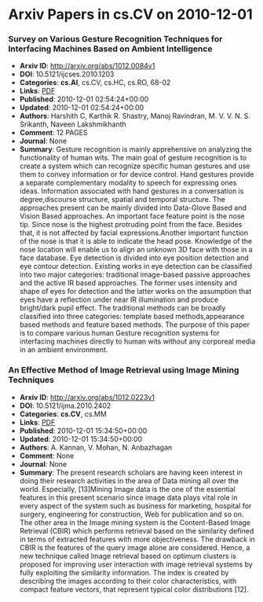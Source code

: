 # Arxiv Papers in cs.CV on 2010-12-01
### Survey on Various Gesture Recognition Techniques for Interfacing Machines Based on Ambient Intelligence
- **Arxiv ID**: http://arxiv.org/abs/1012.0084v1
- **DOI**: 10.5121/ijcses.2010.1203
- **Categories**: **cs.AI**, cs.CV, cs.HC, cs.RO, 68-02
- **Links**: [PDF](http://arxiv.org/pdf/1012.0084v1)
- **Published**: 2010-12-01 02:54:24+00:00
- **Updated**: 2010-12-01 02:54:24+00:00
- **Authors**: Harshith C, Karthik R. Shastry, Manoj Ravindran, M. V. V. N. S. Srikanth, Naveen Lakshmikhanth
- **Comment**: 12 PAGES
- **Journal**: None
- **Summary**: Gesture recognition is mainly apprehensive on analyzing the functionality of human wits. The main goal of gesture recognition is to create a system which can recognize specific human gestures and use them to convey information or for device control. Hand gestures provide a separate complementary modality to speech for expressing ones ideas. Information associated with hand gestures in a conversation is degree,discourse structure, spatial and temporal structure. The approaches present can be mainly divided into Data-Glove Based and Vision Based approaches. An important face feature point is the nose tip. Since nose is the highest protruding point from the face. Besides that, it is not affected by facial expressions.Another important function of the nose is that it is able to indicate the head pose. Knowledge of the nose location will enable us to align an unknown 3D face with those in a face database. Eye detection is divided into eye position detection and eye contour detection. Existing works in eye detection can be classified into two major categories: traditional image-based passive approaches and the active IR based approaches. The former uses intensity and shape of eyes for detection and the latter works on the assumption that eyes have a reflection under near IR illumination and produce bright/dark pupil effect. The traditional methods can be broadly classified into three categories: template based methods,appearance based methods and feature based methods. The purpose of this paper is to compare various human Gesture recognition systems for interfacing machines directly to human wits without any corporeal media in an ambient environment.



### An Effective Method of Image Retrieval using Image Mining Techniques
- **Arxiv ID**: http://arxiv.org/abs/1012.0223v1
- **DOI**: 10.5121/ijma.2010.2402
- **Categories**: **cs.CV**, cs.MM
- **Links**: [PDF](http://arxiv.org/pdf/1012.0223v1)
- **Published**: 2010-12-01 15:34:50+00:00
- **Updated**: 2010-12-01 15:34:50+00:00
- **Authors**: A. Kannan, V. Mohan, N. Anbazhagan
- **Comment**: None
- **Journal**: None
- **Summary**: The present research scholars are having keen interest in doing their research activities in the area of Data mining all over the world. Especially, [13]Mining Image data is the one of the essential features in this present scenario since image data plays vital role in every aspect of the system such as business for marketing, hospital for surgery, engineering for construction, Web for publication and so on. The other area in the Image mining system is the Content-Based Image Retrieval (CBIR) which performs retrieval based on the similarity defined in terms of extracted features with more objectiveness. The drawback in CBIR is the features of the query image alone are considered. Hence, a new technique called Image retrieval based on optimum clusters is proposed for improving user interaction with image retrieval systems by fully exploiting the similarity information. The index is created by describing the images according to their color characteristics, with compact feature vectors, that represent typical color distributions [12].



